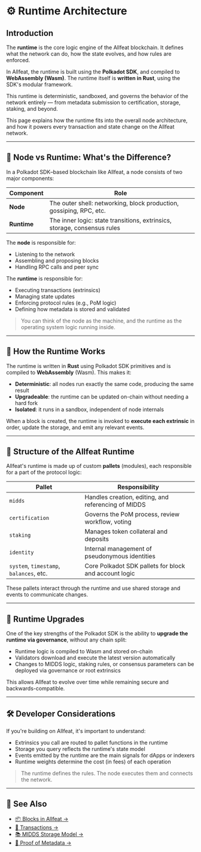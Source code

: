 # ⚙️ Runtime Architecture

## Introduction

The **runtime** is the core logic engine of the Allfeat blockchain. It defines what the network can do, how the state evolves, and how rules are enforced.

In Allfeat, the runtime is built using the **Polkadot SDK**, and compiled to **WebAssembly (Wasm)**. The runtime itself is **written in Rust**, using the SDK's modular framework.

This runtime is deterministic, sandboxed, and governs the behavior of the network entirely — from metadata submission to certification, storage, staking, and beyond.

This page explains how the runtime fits into the overall node architecture, and how it powers every transaction and state change on the Allfeat network.

---

## 🧱 Node vs Runtime: What's the Difference?

In a Polkadot SDK–based blockchain like Allfeat, a node consists of two major components:

| Component   | Role                                                                     |
| ----------- | ------------------------------------------------------------------------ |
| **Node**    | The outer shell: networking, block production, gossiping, RPC, etc.      |
| **Runtime** | The inner logic: state transitions, extrinsics, storage, consensus rules |

The **node** is responsible for:

- Listening to the network
- Assembling and proposing blocks
- Handling RPC calls and peer sync

The **runtime** is responsible for:

- Executing transactions (extrinsics)
- Managing state updates
- Enforcing protocol rules (e.g., PoM logic)
- Defining how metadata is stored and validated

> You can think of the node as the machine, and the runtime as the operating system logic running inside.

---

## 🧠 How the Runtime Works

The runtime is written in **Rust** using Polkadot SDK primitives and is compiled to **WebAssembly** (Wasm). This makes it:

- **Deterministic**: all nodes run exactly the same code, producing the same result
- **Upgradeable**: the runtime can be updated on-chain without needing a hard fork
- **Isolated**: it runs in a sandbox, independent of node internals

When a block is created, the runtime is invoked to **execute each extrinsic** in order, update the storage, and emit any relevant events.

---

## 🧩 Structure of the Allfeat Runtime

Allfeat's runtime is made up of custom **pallets** (modules), each responsible for a part of the protocol logic:

| Pallet                                  | Responsibility                                        |
| --------------------------------------- | ----------------------------------------------------- |
| `midds`                                 | Handles creation, editing, and referencing of MIDDS   |
| `certification`                         | Governs the PoM process, review workflow, voting      |
| `staking`                               | Manages token collateral and deposits                 |
| `identity`                              | Internal management of pseudonymous identities        |
| `system`, `timestamp`, `balances`, etc. | Core Polkadot SDK pallets for block and account logic |

These pallets interact through the runtime and use shared storage and events to communicate changes.

---

## 🔄 Runtime Upgrades

One of the key strengths of the Polkadot SDK is the ability to **upgrade the runtime via governance**, without any chain split:

- Runtime logic is compiled to Wasm and stored on-chain
- Validators download and execute the latest version automatically
- Changes to MIDDS logic, staking rules, or consensus parameters can be deployed via governance or root extrinsics

This allows Allfeat to evolve over time while remaining secure and backwards-compatible.

---

## 🛠️ Developer Considerations

If you're building on Allfeat, it's important to understand:

- Extrinsics you call are routed to pallet functions in the runtime
- Storage you query reflects the runtime's state model
- Events emitted by the runtime are the main signals for dApps or indexers
- Runtime weights determine the cost (in fees) of each operation

> The runtime defines the rules. The node executes them and connects the network.

---

## 📘 See Also

- [📦 Blocks in Allfeat →](./block.md)
- [🔁 Transactions →](./transaction.md)
- [📚 MIDDS Storage Model →](./midds_storage.md)
- [🧩 Proof of Metadata →](./consenus/pom.md)
